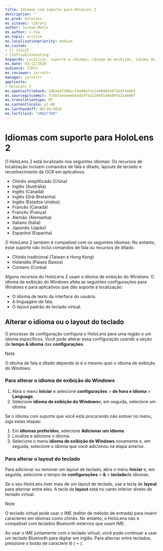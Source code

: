 ```yaml
---
title: Idiomas com suporte para HoloLens 2
description: ''
ms.prod: hololens
ms.sitesec: library
author: Teresa-Motiv
ms.author: v-tea
ms.topic: article
ms.localizationpriority: medium
ms.custom:
- CI 115225
- CSSTroubleshooting
keywords: Localizar, suporte a idiomas, idioma de exibição, idioma do teclado, IME, layout do teclado
ms.date: 03/12/2020
audience: ITPro
ms.reviewer: jarrettr
manager: jarrettr
appliesto:
- HoloLens 2
ms.openlocfilehash: 2dba6af388acf4a90a7ce14490603072bdf4a083
ms.sourcegitcommit: 7c057aeeaeebb4daffa2120491d4e897a31e8d0f
ms.translationtype: MT
ms.contentlocale: pt-BR
ms.lasthandoff: 06/26/2020
ms.locfileid: "10827780"
---
```

# Idiomas com suporte para HoloLens 2

O HoloLens 2 está localizado nos seguintes idiomas: Os recursos de localização incluem comandos de fala e ditado, layouts de teclado e reconhecimento de OCR em aplicativos.

- Chinês simplificado (China)
- Inglês (Austrália)
- Inglês (Canadá)
- Inglês (Grã-Bretanha)
- Inglês (Estados Unidos)
- Francês (Canadá)
- Francês (França)
- Alemão (Alemanha)
- Italiano (Itália)
- Japonês (Japão)
- Espanhol (Espanha)

O HoloLens 2 também é compatível com os seguintes idiomas: No entanto, esse suporte não inclui comandos de fala ou recursos de ditado.

- Chinês tradicional (Taiwan e Hong Kong)
- Holandês (Países Baixos)
- Coreano (Coreia)

Alguns recursos do HoloLens 2 usam o idioma de exibição do Windows. O idioma de exibição do Windows afeta as seguintes configurações para Windows e para aplicativos que dão suporte à localização:

- O idioma de texto da interface do usuário.
- A linguagem de fala.
- O layout padrão do teclado virtual.

## Alterar o idioma ou o layout do teclado

O processo de configuração configura o HoloLens para uma região e um idioma específicos. Você pode alterar essa configuração usando a seção de **tempo & idioma** das **configurações**.

> [!NOTE]  
> O idioma de fala e ditado depende (e é o mesmo que) o idioma de exibição do Windows.

### Para alterar o idioma de exibição do Windows

1. Abra o menu **Iniciar** e selecione **configurações**  >  **de hora e idioma**  >  **Language**.
2. Selecione **idioma de exibição do Windows**e, em seguida, selecione um idioma.  

Se o idioma com suporte que você está procurando não estiver no menu, siga estas etapas:  

1. Em **idiomas preferidos**, selecione **Adicionar um idioma**.
2. Localize e adicione o idioma.
3. Selecione o menu **idioma de exibição do Windows** novamente e, em seguida, selecione o idioma que você adicionou na etapa anterior.

### Para alterar o layout do teclado

Para adicionar ou remover um layout de teclado, abra o menu **Iniciar** e, em seguida, selecione o tempo de **configurações**  >  **&**  >  **teclado**de idiomas.

Se o seu HoloLens tiver mais de um layout de teclado, use a tecla de **layout** para alternar entre eles. A tecla de **layout** está no canto inferior direito do teclado virtual.

> [!NOTE]  
> O teclado virtual pode usar o IME (editor de método de entrada) para inserir caracteres em idiomas como chinês. No entanto, o HoloLens não é compatível com teclados Bluetooth externos que usam IME.
>  
> Ao usar o IME juntamente com o teclado virtual, você pode continuar a usar um teclado Bluetooth para digitar em inglês. Para alternar entre teclados, pressione o botão de caractere til ( **~** ).
